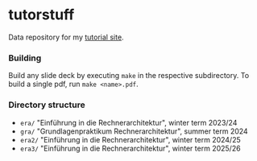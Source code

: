 # tutorstuff

Data repository for my [tutorial site](https://github.com/ladnik/tutorSite).

### Building
Build any slide deck by executing `make` in the respective subdirectory. To build a single pdf, run `make <name>.pdf`.

### Directory structure
- `era/` "Einführung in die Rechnerarchitektur", winter term 2023/24
- `gra/` "Grundlagenpraktikum Rechnerarchitektur", summer term 2024
- `era2/` "Einführung in die Rechnerarchitektur", winter term 2024/25
- `era3/` "Einführung in die Rechnerarchitektur", winter term 2025/26
